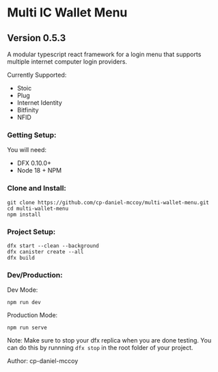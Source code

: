 # Multi IC Wallet Menu
## Version 0.5.3

A modular typescript react framework for a login menu that supports multiple internet computer login providers.

Currently Supported:

* Stoic
* Plug
* Internet Identity
* Bitfinity
* NFID

### Getting Setup:

You will need:

* DFX 0.10.0+
* Node 18 + NPM

### Clone and Install:

```
git clone https://github.com/cp-daniel-mccoy/multi-wallet-menu.git
cd multi-wallet-menu
npm install
```

### Project Setup:

```
dfx start --clean --background
dfx canister create --all
dfx build
```

### Dev/Production:

Dev Mode:
```
npm run dev
```

Production Mode:
```
npm run serve
```

Note: Make sure to stop your dfx replica when you are done testing. You can do this by runnning `dfx stop` in the root folder of your project.

Author: cp-daniel-mccoy
